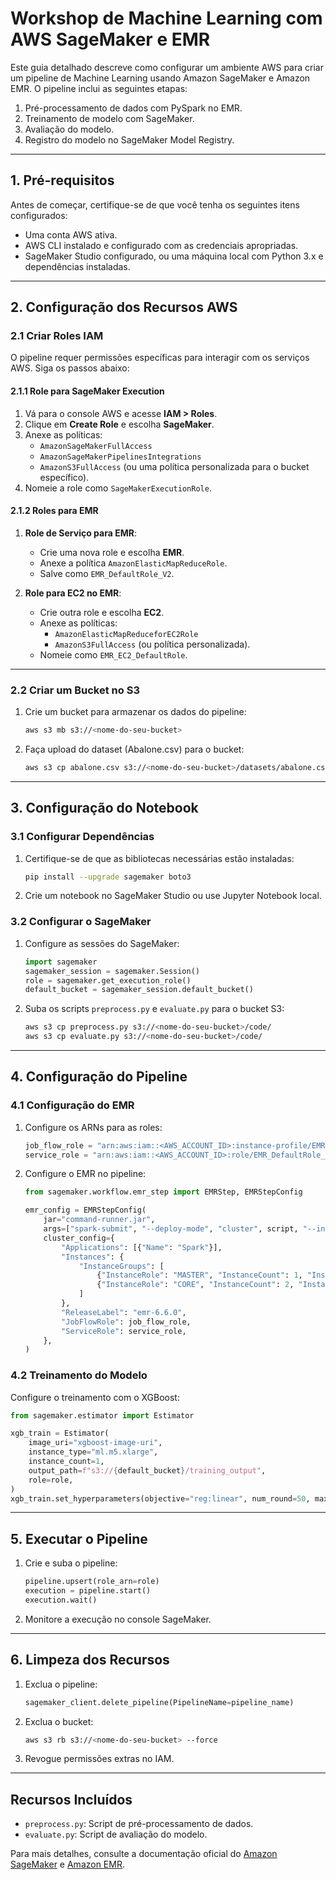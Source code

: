 
# Workshop de Machine Learning com AWS SageMaker e EMR

Este guia detalhado descreve como configurar um ambiente AWS para criar um pipeline de Machine Learning usando Amazon SageMaker e Amazon EMR. O pipeline inclui as seguintes etapas:
1. Pré-processamento de dados com PySpark no EMR.
2. Treinamento de modelo com SageMaker.
3. Avaliação do modelo.
4. Registro do modelo no SageMaker Model Registry.

---

## **1. Pré-requisitos**

Antes de começar, certifique-se de que você tenha os seguintes itens configurados:
- Uma conta AWS ativa.
- AWS CLI instalado e configurado com as credenciais apropriadas.
- SageMaker Studio configurado, ou uma máquina local com Python 3.x e dependências instaladas.

---

## **2. Configuração dos Recursos AWS**

### **2.1 Criar Roles IAM**
O pipeline requer permissões específicas para interagir com os serviços AWS. Siga os passos abaixo:

#### **2.1.1 Role para SageMaker Execution**
1. Vá para o console AWS e acesse **IAM > Roles**.
2. Clique em **Create Role** e escolha **SageMaker**.
3. Anexe as políticas:
   - `AmazonSageMakerFullAccess`
   - `AmazonSageMakerPipelinesIntegrations`
   - `AmazonS3FullAccess` (ou uma política personalizada para o bucket específico).
4. Nomeie a role como `SageMakerExecutionRole`.

#### **2.1.2 Roles para EMR**
1. **Role de Serviço para EMR**:
   - Crie uma nova role e escolha **EMR**.
   - Anexe a política `AmazonElasticMapReduceRole`.
   - Salve como `EMR_DefaultRole_V2`.

2. **Role para EC2 no EMR**:
   - Crie outra role e escolha **EC2**.
   - Anexe as políticas:
     - `AmazonElasticMapReduceforEC2Role`
     - `AmazonS3FullAccess` (ou política personalizada).
   - Nomeie como `EMR_EC2_DefaultRole`.

---

### **2.2 Criar um Bucket no S3**
1. Crie um bucket para armazenar os dados do pipeline:
    ```bash
    aws s3 mb s3://<nome-do-seu-bucket>
    ```
2. Faça upload do dataset (Abalone.csv) para o bucket:
    ```bash
    aws s3 cp abalone.csv s3://<nome-do-seu-bucket>/datasets/abalone.csv
    ```

---

## **3. Configuração do Notebook**

### **3.1 Configurar Dependências**
1. Certifique-se de que as bibliotecas necessárias estão instaladas:
    ```bash
    pip install --upgrade sagemaker boto3
    ```

2. Crie um notebook no SageMaker Studio ou use Jupyter Notebook local.

### **3.2 Configurar o SageMaker**
1. Configure as sessões do SageMaker:
    ```python
    import sagemaker
    sagemaker_session = sagemaker.Session()
    role = sagemaker.get_execution_role()
    default_bucket = sagemaker_session.default_bucket()
    ```

2. Suba os scripts `preprocess.py` e `evaluate.py` para o bucket S3:
    ```bash
    aws s3 cp preprocess.py s3://<nome-do-seu-bucket>/code/
    aws s3 cp evaluate.py s3://<nome-do-seu-bucket>/code/
    ```

---

## **4. Configuração do Pipeline**

### **4.1 Configuração do EMR**
1. Configure os ARNs para as roles:
    ```python
    job_flow_role = "arn:aws:iam::<AWS_ACCOUNT_ID>:instance-profile/EMR_EC2_DefaultRole"
    service_role = "arn:aws:iam::<AWS_ACCOUNT_ID>:role/EMR_DefaultRole_V2"
    ```

2. Configure o EMR no pipeline:
    ```python
    from sagemaker.workflow.emr_step import EMRStep, EMRStepConfig

    emr_config = EMRStepConfig(
        jar="command-runner.jar",
        args=["spark-submit", "--deploy-mode", "cluster", script, "--input", input_data, "--output", output_path],
        cluster_config={
            "Applications": [{"Name": "Spark"}],
            "Instances": {
                "InstanceGroups": [
                    {"InstanceRole": "MASTER", "InstanceCount": 1, "InstanceType": "m5.2xlarge"},
                    {"InstanceRole": "CORE", "InstanceCount": 2, "InstanceType": "m5.2xlarge"},
                ]
            },
            "ReleaseLabel": "emr-6.6.0",
            "JobFlowRole": job_flow_role,
            "ServiceRole": service_role,
        },
    )
    ```

### **4.2 Treinamento do Modelo**
Configure o treinamento com o XGBoost:
```python
from sagemaker.estimator import Estimator

xgb_train = Estimator(
    image_uri="xgboost-image-uri",
    instance_type="ml.m5.xlarge",
    instance_count=1,
    output_path=f"s3://{default_bucket}/training_output",
    role=role,
)
xgb_train.set_hyperparameters(objective="reg:linear", num_round=50, max_depth=5, eta=0.2)
```

---

## **5. Executar o Pipeline**

1. Crie e suba o pipeline:
    ```python
    pipeline.upsert(role_arn=role)
    execution = pipeline.start()
    execution.wait()
    ```

2. Monitore a execução no console SageMaker.

---

## **6. Limpeza dos Recursos**
1. Exclua o pipeline:
    ```python
    sagemaker_client.delete_pipeline(PipelineName=pipeline_name)
    ```

2. Exclua o bucket:
    ```bash
    aws s3 rb s3://<nome-do-seu-bucket> --force
    ```

3. Revogue permissões extras no IAM.

---

## **Recursos Incluídos**
- `preprocess.py`: Script de pré-processamento de dados.
- `evaluate.py`: Script de avaliação do modelo.

Para mais detalhes, consulte a documentação oficial do [Amazon SageMaker](https://aws.amazon.com/sagemaker/) e [Amazon EMR](https://aws.amazon.com/emr/).

